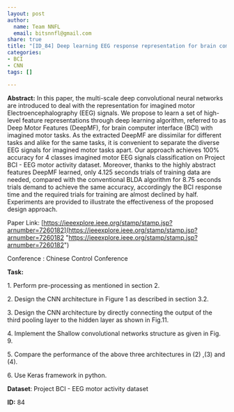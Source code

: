 ```yaml
---
layout: post
author:
  name: Team NNFL
  email: bitsnnfl@gmail.com
share: true
title: "[ID_84] Deep learning EEG response representation for brain computer interface"
categories:
- BCI
- CNN
tags: []

---
```

**Abstract:** In this paper, the multi-scale deep convolutional neural networks are introduced to deal with the representation for imagined motor Electroencephalography (EEG) signals. We propose to learn a set of high-level feature representations through deep learning algorithm, referred to as Deep Motor Features (DeepMF), for brain computer interface (BCI) with imagined motor tasks. As the extracted DeepMF are dissimilar for different tasks and alike for the same tasks, it is convenient to separate the diverse EEG signals for imagined motor tasks apart. Our approach achieves 100% accuracy for 4 classes imagined motor EEG signals classification on Project BCI - EEG motor activity dataset. Moreover, thanks to the highly abstract features DeepMF learned, only 4.125 seconds trials of training data are needed, compared with the conventional BLDA algorithm for 8.75 seconds trials demand to achieve the same accuracy, accordingly the BCI response time and the required trials for training are almost declined by half. Experiments are provided to illustrate the effectiveness of the proposed design approach.

Paper Link: [https://ieeexplore.ieee.org/stamp/stamp.jsp?arnumber=7260182](https://ieeexplore.ieee.org/stamp/stamp.jsp?arnumber=7260182 "https://ieeexplore.ieee.org/stamp/stamp.jsp?arnumber=7260182")

Conference : Chinese Control Conference

**Task:**

1\.  Perform pre-processing as mentioned in section 2.

2\. Design the CNN architecture in Figure 1 as described in section 3.2.

3\. Design the CNN architecture by directly connecting the output of the third pooling layer to the hidden layer as shown in Fig.11.

4\. Implement the Shallow convolutional networks structure as given in Fig. 9.

5\. Compare the performance of the above three architectures in (2) ,(3) and (4).

6\. Use Keras framework in python. 

**Dataset**: Project BCI - EEG motor activity dataset 

**ID:** 84